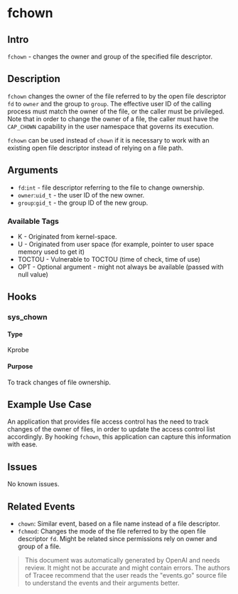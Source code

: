 
# fchown

## Intro
`fchown` - changes the owner and group of the specified file descriptor.

## Description
`fchown` changes the owner of the file referred to by the open file descriptor `fd` to `owner` and the group to `group`. The effective user ID of the calling process must match the owner of the file, or the caller must be privileged. Note that in order to change the owner of a file, the caller must have the `CAP_CHOWN` capability in the user namespace that governs its execution. 

`fchown` can be used instead of `chown` if it is necessary to work with an existing open file descriptor instead of relying on a file path.

## Arguments
* `fd`:`int` - file descriptor referring to the file to change ownership.
* `owner`:`uid_t` - the user ID of the new owner. 
* `group`:`gid_t` - the group ID of the new group. 

### Available Tags
* K - Originated from kernel-space.
* U - Originated from user space (for example, pointer to user space memory used to get it)
* TOCTOU - Vulnerable to TOCTOU (time of check, time of use)
* OPT - Optional argument - might not always be available (passed with null value)

## Hooks
### sys_chown
#### Type 
Kprobe
#### Purpose
To track changes of file ownership.

## Example Use Case
An application that provides file access control has the need to track changes of the owner of files, in order to update the access control list accordingly. By hooking `fchown`, this application can capture this information with ease.

## Issues
No known issues.

## Related Events
* `chown`: Similar event, based on a file name instead of a file descriptor.
* `fchmod`: Changes the mode of the file referred to by the open file descriptor `fd`. Might be related since permissions rely on owner and group of a file.

> This document was automatically generated by OpenAI and needs review. It might
> not be accurate and might contain errors. The authors of Tracee recommend that
> the user reads the "events.go" source file to understand the events and their
> arguments better.
